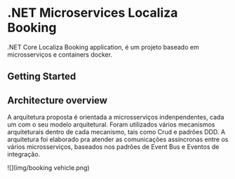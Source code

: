# .NET Microservices Localiza Booking


.NET Core Localiza Booking application, é um projeto baseado em microsserviços e containers docker.

## Getting Started


## Architecture overview

A arquitetura proposta é orientada a microsserviços indenpendentes, cada um com o seu modelo arquitetural. Foram utilizados vários mecanismos arquiteturais dentro de cada mecanismo, tais como Crud e padrões DDD. A arquitetura foi elaborado pra atender as comunicações assíncronas entre os vários microsserviços, baseados nos padrões de Event Bus e Eventos de integração.

![](img/booking vehicle.png)
